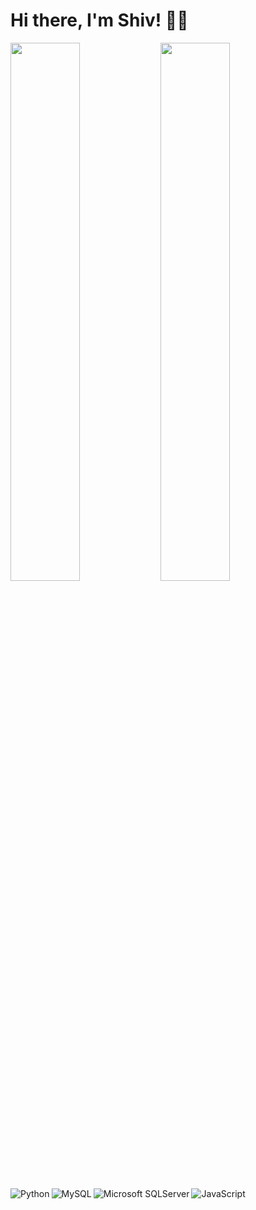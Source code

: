 # Hi there, I'm Shiv! 👋🏻

<img align="left" width="47%" src="https://github-readme-stats.vercel.app/api?username=purpleandnine&show_icons=true&theme=radical" />

<img align="left" width="47%" src="https://github-readme-stats.vercel.app/api/top-langs/?username=purpleandnine&layout=compact"/>

<img align="left" alt="Python" src="https://img.shields.io/badge/python-3670A0?style=for-the-badge&logo=python&logoColor=ffdd54"/>

<img align="left" alt="MySQL" src="https://img.shields.io/badge/mysql-%2300f.svg?style=for-the-badge&logo=mysql&logoColor=white"/>

<img align="left" alt="Microsoft SQLServer" src="https://img.shields.io/badge/Microsoft%20SQL%20Sever-CC2927?style=for-the-badge&logo=microsoft%20sql%20server&logoColor=white"/>


<img align="left" alt="JavaScript" src="https://img.shields.io/badge/javascript-%23323330.svg?style=for-the-badge&logo=javascript&logoColor=%23F7DF1E"/>
